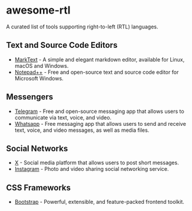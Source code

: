 # awesome-rtl
A curated list of tools supporting right-to-left (RTL) languages.

## Text and Source Code Editors
- [MarkText](https://www.marktext.cc/) - A simple and elegant markdown editor, available for Linux, macOS and Windows.
- [Notepad++](https://notepad-plus-plus.org/downloads/) - Free and open-source text and source code editor for Microsoft Windows.

## Messengers
- [Telegram](https://telegram.org/) - Free and open-source messaging app that allows users to communicate via text, voice, and video.
- [Whatsapp](https://www.whatsapp.com/) - Free messaging app that allows users to send and receive text, voice, and video messages, as well as media files.

## Social Networks
- [X](https://x.com/) - Social media platform that allows users to post short messages.
- [Instagram](https://www.instagram.com/) - Photo and video sharing social networking service.

## CSS Frameworks
- [Bootstrap](https://getbootstrap.com/) - Powerful, extensible, and feature-packed frontend toolkit.
